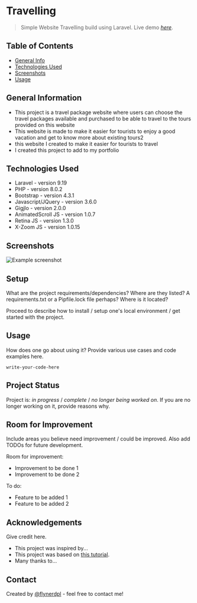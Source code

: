 # Travelling
> Simple Website Travelling build using Laravel.
> Live demo [_here_](https://travelindoid.masuk.web.id/). <!-- If you have the project hosted somewhere, include the link here. -->

## Table of Contents
* [General Info](#general-information)
* [Technologies Used](#technologies-used)
* [Screenshots](#screenshots)
* [Usage](#usage)
<!-- * [License](#license) -->


## General Information
- This project is a travel package website where users can choose the travel packages available and purchased to be able to travel to the tours provided on this website
- This website is made to make it easier for tourists to enjoy a good vacation and get to know more about existing tours2
- this website I created to make it easier for tourists to travel
- I created this project to add to my portfolio
<!-- You don't have to answer all the questions - just the ones relevant to your project. -->


## Technologies Used
- Laravel - version 9.19
- PHP - version 8.0.2
- Bootstrap - version 4.3.1
- Javascript/JQuery - version 3.6.0
- Gigjlo - version 2.0.0 
- AnimatedScroll JS - version 1.0.7
- Retina JS - version 1.3.0
- X-Zoom JS - version 1.0.15



## Screenshots
![Example screenshot](./img/screenshot.png)
<!-- If you have screenshots you'd like to share, include them here. -->


## Setup
What are the project requirements/dependencies? Where are they listed? A requirements.txt or a Pipfile.lock file perhaps? Where is it located?

Proceed to describe how to install / setup one's local environment / get started with the project.


## Usage
How does one go about using it?
Provide various use cases and code examples here.

`write-your-code-here`


## Project Status
Project is: _in progress_ / _complete_ / _no longer being worked on_. If you are no longer working on it, provide reasons why.


## Room for Improvement
Include areas you believe need improvement / could be improved. Also add TODOs for future development.

Room for improvement:
- Improvement to be done 1
- Improvement to be done 2

To do:
- Feature to be added 1
- Feature to be added 2


## Acknowledgements
Give credit here.
- This project was inspired by...
- This project was based on [this tutorial](https://www.example.com).
- Many thanks to...


## Contact
Created by [@flynerdpl](https://www.flynerd.pl/) - feel free to contact me!


<!-- Optional -->
<!-- ## License -->
<!-- This project is open source and available under the [... License](). -->

<!-- You don't have to include all sections - just the one's relevant to your project -->
